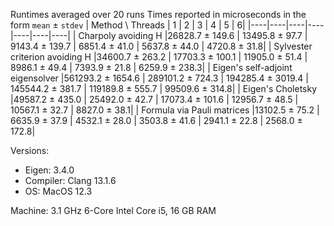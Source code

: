 Runtimes averaged over 20 runs
Times reported in microseconds in the form `mean` ± `stdev`
| Method \ Threads | 1 | 2 | 3 | 4 | 5 | 6|
|----|----|----|----|----|----|----|
| Charpoly avoiding H |26828.7 ± 149.6 | 13495.8 ± 97.7 | 9143.4 ± 139.7 | 6851.4 ± 41.0 | 5637.8 ± 44.0 | 4720.8 ± 31.8|
| Sylvester criterion avoiding H |34600.7 ± 263.2 | 17703.3 ± 100.1 | 11905.0 ± 51.4 | 8986.1 ± 49.4 | 7393.9 ± 21.8 | 6259.9 ± 238.3|
| Eigen's self-adjoint eigensolver |561293.2 ± 1654.6 | 289101.2 ± 724.3 | 194285.4 ± 3019.4 | 145544.2 ± 381.7 | 119189.8 ± 555.7 | 99509.6 ± 314.8|
| Eigen's Choletsky |49587.2 ± 435.0 | 25492.0 ± 42.7 | 17073.4 ± 101.6 | 12956.7 ± 48.5 | 10567.1 ± 32.7 | 8827.0 ± 38.1|
| Formula via Pauli matrices |13102.5 ± 75.2 | 6635.9 ± 37.9 | 4532.1 ± 28.0 | 3503.8 ± 41.6 | 2941.1 ± 22.8 | 2568.0 ± 172.8|

Versions:
 * Eigen: 3.4.0
 * Compiler: Clang 13.1.6
 * OS: MacOS 12.3

 Machine: 3.1 GHz 6-Core Intel Core i5, 16 GB RAM
